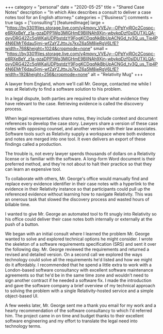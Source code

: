 +++
category = "personal"
date = "2020-05-25"
title = "Shared Case Notes"
description = "In which Alex describes a consult to deliver a case notes tool for an English attorney."
categories = ["Business"]
comments = true
tags = ["consulting"]
[featuredImage]
  large = "https://by3301files.storage.live.com/y4mqyv_VVEJy--OPpYyjROc2Cospc-e6RXeBeY_z1a-gzaDPP1Wq3MlGHmE9BIlNAh9Xjn-wbykqDzf0slDUTXLQA-qyyDRG42Zc5qWKaIUDPbstdzY9FogKCDqqNkBbUpACNGd_tv3Q_us_Tip4P4N6EMrT6dau5jmj-wfZaYZJttxJs7kxZ6a5M8jeRgV6LfE?width=768&height=1024&cropmode=none"
  small = "https://by3301files.storage.live.com/y4mqyv_VVEJy--OPpYyjROc2Cospc-e6RXeBeY_z1a-gzaDPP1Wq3MlGHmE9BIlNAh9Xjn-wbykqDzf0slDUTXLQA-qyyDRG42Zc5qWKaIUDPbstdzY9FogKCDqqNkBbUpACNGd_tv3Q_us_Tip4P4N6EMrT6dau5jmj-wfZaYZJttxJs7kxZ6a5M8jeRgV6LfE?width=192&height=256&cropmode=none"
  alt   = "Relativity Mug"
+++

A lawyer from England, whom we'll call Mr. George, contacted me while I was at Relativity to find a software solution to his problem.

In a legal dispute, both parties are required to share what evidence they have relevant to the case. Retrieving evidence is called the discovery process.

When legal representatives share notes, they include context and document references to develop the case story. Lawyers share a version of these case notes with opposing counsel, and another version with their law associates. Software tools such as Relativity supply a workspace where both evidence and notes are merged into one tool. It even delivers an export of these findings called a production.

The trouble is, not every lawyer spends thousands of dollars on a Relativity license or is familiar with the software. A long-form Word document is their preferred method, and they're not about to halt their practice so that they can learn an expensive tool.

To collaborate with others, Mr. George's office would manually find and replace every evidence identifier in their case notes with a hyperlink to the evidence in their Relativity instance so that participants could pull up the referenced evidence without learning how to navigate Relativity. This was an onerous task that slowed the discovery process and wasted hours of billable time.

I wanted to give Mr. George an automated tool to fit snugly into Relativity so his office could deliver their case notes both internally or externally at the push of a button.

We began with an initial consult where I learned the problem Mr. George wanted to solve and explored technical options he might consider. I wrote the skeleton of a software requirements specification (SRS) and sent it over the following day. Mr. George reviewed the requirements and returned a revised and detailed version. On a second call we explored the ways technology could solve all the requirements he'd listed and how we might do it affordably. I recommended that he spend a little extra to work with a London-based software consultancy with excellent software maintenance agreements so that he'd be in the same time zone and wouldn't need to sign another contract if he needed a software fix. I made the introduction and gave the software company a brief overview of my technical approach to solving the problem with a single Relativity-hosted service and a simple object-based UI.

A few weeks later, Mr. George sent me a thank you email for my work and a hearty recommendation of the software consultancy to which I'd referred him. The project came in on time and budget thanks to their excellent software engineering and my effort to translate the legal need into technology terms.
